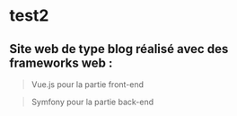 # test2

## Site web de type blog réalisé avec des frameworks web : 
  > Vue.js pour la partie front-end 
  
  > Symfony pour la partie back-end
